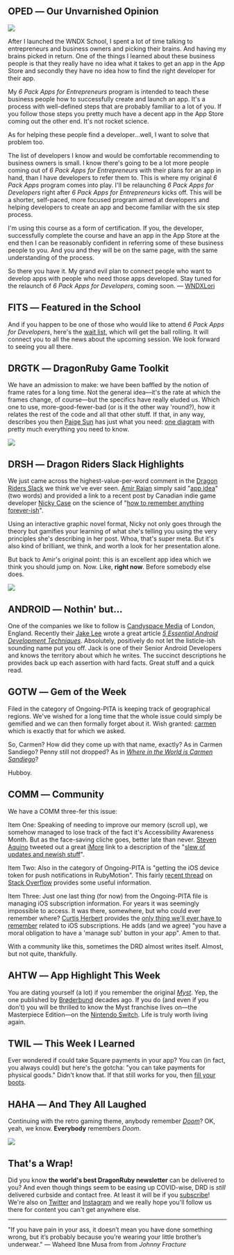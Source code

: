 <div style="display:none;font−size:0;line−height:0;max−height:0;mso−hide:all">DRD061: In this issue, we clear out the Ongoing-PITA file.</div>

## OPED ― Our Unvarnished Opinion

![](https://dragonrubydispatch.com/assets/images/buildfire-app-construction-590x332.png)

After I launched the WNDX School, I spent a lot of time talking to entrepreneurs and business owners and picking their brains. And having my brains picked in return. One of the things I learned about these business people is that they really have no idea what it takes to get an app in the App Store and secondly they have no idea how to find the right developer for their app.

My _6 Pack Apps for Entrepreneurs_ program is intended to teach these business people how to successfully create and launch an app. It's a process with well-defined steps that are probably familiar to a lot of you. If you follow those steps you pretty much have a decent app in the App Store coming out the other end. It's not rocket science.

As for helping these people find a developer...well, I want to solve that problem too.

The list of developers I know and would be comfortable recommending to business owners is small. I know there's going to be a lot more people coming out of _6 Pack Apps for Entrepreneurs_ with their plans for an app in hand, than I have developers to refer them to. This is where my original _6 Pack Apps_ program comes into play. I'll be relaunching _6 Pack Apps for Developers_ right after _6 Pack Apps for Entrepreneurs_ kicks off. This will be a shorter, self-paced, more focused program aimed at developers and helping developers to create an app and become familiar with the six step process.

I'm using this course as a form of certification. If you, the developer, successfully complete the course and have an app in the App Store at the end then I can be reasonably confident in referring some of these business people to you. And you and they will be on the same page, with the same understanding of the process.

So there you have it. My grand evil plan to connect people who want to develop apps with people who need those apps developed. Stay tuned for the relaunch of _6 Pack Apps for Developers_, coming soon. ― [WNDXLori](https://twitter.com/wndxlori)

## FITS ― Featured in the School

And if you happen to be one of those who would like to attend _6 Pack Apps for Developers_, here's the [wait list](https://wndx.school/p/6pa4d), which will get the ball rolling. It will connect you to all the news about the upcoming session. We  look forward to seeing you all there.

## DRGTK ― DragonRuby Game Toolkit

We have an admission to make: we have been baffled by the notion of frame rates for a long time. Not the general idea―it's the rate at which the frames change, of course―but the specifics have really eluded us. Which one to use, more-good-fewer-bad (or is it the other way 'round?), how it relates the rest of the code and all that other stuff. If that, in any way, describes you then [Paige Sun](https://twitter.com/_PaigeSun) has just what you need: [one diagram](https://twitter.com/_PaigeSun/status/1258493780795129856) with pretty much everything you need to know.

![](https://dragonrubydispatch.com/assets/images/paige-sun-590x332.png)

## DRSH ― Dragon Riders Slack Highlights

We just came across the highest-value-per-word comment in the [Dragon Riders Slack](https://motioneers.slack.com) we think we've ever seen. [Amir Rajan](https://motioneers.slack.com/team/U07C64R8C) simply said "[app idea](https://motioneers.slack.com/archives/C055RDLS0/p1586978757115700)" (two words) and provided a link to a recent post by Canadian indie game developer [Nicky Case](https://twitter.com/ncasenmare) on the science of "[how to remember anything forever-ish](https://ncase.me/remember/)".

Using an interactive graphic novel format, Nicky not only goes through the theory but gamifies your learning of what she's telling you using the very principles she's describing in her post. Whoa, that's super meta. But it's also kind of brilliant, we think, and worth a look for her presentation alone.

But back to Amir's original point: this is an excellent app idea which we think you should jump on. Now. Like, **right now**. Before somebody else does.

![](https://dragonrubydispatch.com/assets/images/nicky-case-590x390.png)
 
## ANDROID ― Nothin' but...

One of the companies we like to follow is [Candyspace Media](https://twitter.com/CandyspaceMedia) of London, England. Recently their [Jake Lee](https://twitter.com/JakeLeeLtd) wrote a great article _[5 Essential Android Development Techniques](https://blog.candyspace.com/5-essential-android-techniques-for-2020)_. Absolutely, positively do not let the listicle-ish sounding name put you off. Jack is one of their Senior Android Developers and knows the territory about which he writes. The succinct descriptions he provides back up each assertion with hard facts. Great stuff and a quick read. 

## GOTW ― Gem of the Week

Filed in the category of Ongoing-PITA is keeping track of geographical regions. We've wished for a long time that the whole issue could simply be gemified and we can then formally forget about it. Wish granted: [carmen](https://github.com/carmen-ruby/carmen) which is exactly that for which we asked.

So, Carmen? How did they come up with that name, exactly? As in Carmen Sandiego? Penny still not dropped? As in _[Where in the World is Carmen Sandiego](https://en.wikipedia.org/wiki/Carmen_Sandiego)_?

Hubboy.

## COMM ― Community

We have a COMM three-fer this issue:

Item One: Speaking of needing to improve our memory (scroll up), we somehow managed to lose track of the fact it's Accessibility Awareness Month. But as the face-saving cliche goes, better late than never. [Steven Aquino](https://twitter.com/steven_aquino) tweeted out a great [iMore](https://twitter.com/imore) link to a description of the "[slew of updates and newish stuff](https://twitter.com/steven_aquino/status/1258450689912500225)".

Item Two: Also in the category of Ongoing-PITA is "getting the iOS device token for push notifications in RubyMotion". This fairly [recent thread](https://stackoverflow.com/questions/61663301/getting-the-ios-device-token-for-push-notifciations-in-rubymotion/61666000) on [Stack Overflow](https://twitter.com/stackoverflow) provides some useful information.

Item Three: Just one last thing (for now) from the Ongoing-PITA file is managing iOS subscription information. For years it was seemingly impossible to access. It was there, somewhere, but who could ever remember where? [Curtis Herbert](https://twitter.com/parrots) provides the [only thing we'll ever have to remember](https://twitter.com/parrots/status/1250828059776880640) related to iOS subscriptions. He adds (and we agree) "you have a moral obligation to have a 'manage sub' button in your app". Amen to that.

With a community like this, sometimes the DRD almost writes itself.  Almost, but not quite, thankfully. 

## AHTW ― App Highlight This Week

You are dating yourself (a lot) if you remember the original _[Myst](https://en.wikipedia.org/wiki/Myst)_. Yep, the one published by [Brøderbund](https://en.wikipedia.org/wiki/Broderbund) decades ago. If you do (and even if you don't) you will be thrilled to know the Myst franchise lives on―the Masterpiece Edition―on the [Nintendo Switch](https://www.nintendo.com/games/detail/realmyst-masterpiece-edition-switch/). Life is truly worth living again.

## TWIL ― This Week I Learned

Ever wondered if could take Square payments in your app? You can (in fact, you always could) but here's the gotcha: "you can take payments for physical goods." Didn't know that. If that still works for you, then [fill your boots](https://github.com/square/square-ruby-sdk). 

## HAHA ― And They All Laughed

Continuing with the retro gaming theme, anybody remember _[Doom](https://en.wikipedia.org/wiki/Doom_(franchise))_? OK, yeah, we know. **Everybody** remembers _Doom_.

![](https://dragonrubydispatch.com/assets/images/the-difference-590x787.png)

## That's a Wrap!

Did you know **the world's best DragonRuby newsletter** can be delivered to you? And even though things seem to be easing up COVID-wise, DRD is _still_ delivered curbside and contact free. At least it will be if you [subscribe](https://motivated-experimenter-209.ck.page/bd51551808?ck_subscriber_id=612863934)! We're also on [Twitter](https://twitter.com/wndxschool) and [Instagram](https://instagram.com/wndxschool) and we really hope you'll follow us there for content you can't get anywhere else.

---------------------------------------

"If you have pain in your ass, it doesn’t mean you have done something wrong, but it’s probably because you’re wearing your little brother’s underwear." ― Waheed Ibne Musa from from _Johnny Fracture_
